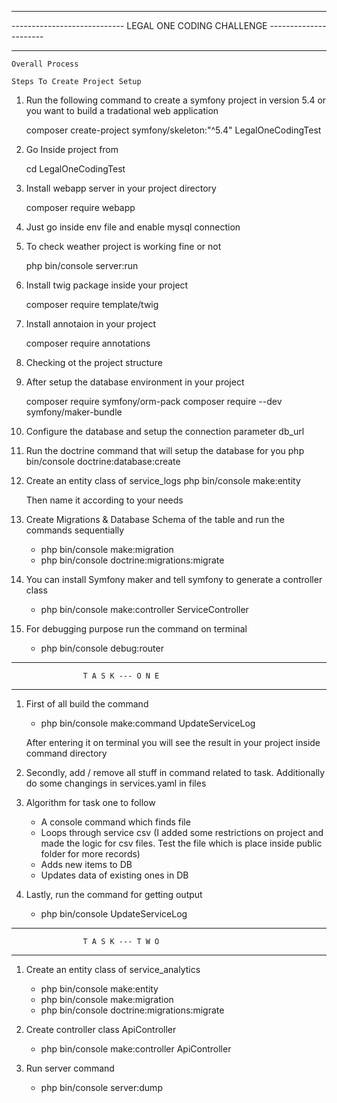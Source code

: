 ---------------------------------------------------------------------------------------------------------------------------

----------------------------                        LEGAL ONE CODING CHALLENGE                       ----------------------

---------------------------------------------------------------------------------------------------------------------------
    
	Overall Process
	
    Steps To Create Project Setup


1.  Run the following command to create a symfony project in version 5.4 or you want to build a tradational web application
    
	composer create-project symfony/skeleton:"^5.4" LegalOneCodingTest
	
	
2.  Go Inside project from

    cd LegalOneCodingTest


3.  Install webapp server in your project directory 
    
	composer require webapp


4.  Just go inside env file and enable mysql connection


5.  To check weather project is working fine or not 
    
	php bin/console server:run
	

6.  Install twig package inside your project
    
	composer require template/twig
	

7.  Install annotaion in your project
     
    composer require annotations
	

8.  Checking ot the project structure


9.  After setup the database environment in your project 
    
    composer require symfony/orm-pack
    composer require --dev symfony/maker-bundle 	
	
10. Configure the database and setup the connection parameter db_url


11. Run the doctrine command that will setup the database for you
    php bin/console doctrine:database:create


12. Create an entity class of service_logs 
    php bin/console make:entity 
  

    Then name it according to your needs  


12. Create Migrations & Database Schema of the table and run the commands sequentially

    - php bin/console make:migration	
	- php bin/console doctrine:migrations:migrate
	

13. You can install Symfony maker and tell symfony to generate a controller class
    
    - php bin/console make:controller ServiceController	
	
	
14. For debugging purpose run the command on terminal
   
     - php bin/console debug:router




----------------------------------------------------------

                    T A S K --- O N E 

----------------------------------------------------------


1.  First of all build the command 

    - php bin/console make:command UpdateServiceLog
	
	After entering it on terminal you will see the result in your project inside command directory 
	
	
2.  Secondly, add / remove all stuff in command related to task. Additionally do some changings in services.yaml in files


3.  Algorithm for task one to follow 

	-  A console command which finds file 
    -  Loops through service csv (I added some restrictions on project and made the logic for csv files. Test the file which is place inside public folder for more records)
    -  Adds new items to DB
    -  Updates data of existing ones in DB
	 
4.  Lastly, run the command for getting output 
  
    -   php bin/console UpdateServiceLog
	
	

----------------------------------------------------------

                    T A S K --- T W O

----------------------------------------------------------

1.  Create an entity class of service_analytics 

    - php bin/console make:entity 
	- php bin/console make:migration	
	- php bin/console doctrine:migrations:migrate

2.  Create controller class ApiController
    
    - php bin/console make:controller ApiController	
	
3.  Run server command 

    - php bin/console server:dump
	



	
	 
	 

	
	
	
	

	
	